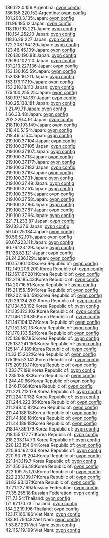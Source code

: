 186.122.0.156:Argentina: [ovpn config](vpn/186_122_0_156.ovpn)  
186.158.220.152:Argentina: [ovpn config](vpn/186_158_220_152.ovpn)  
101.203.3.135:Japan: [ovpn config](vpn/101_203_3_135.ovpn)  
111.96.185.12:Japan: [ovpn config](vpn/111_96_185_12.ovpn)  
118.110.193.221:Japan: [ovpn config](vpn/118_110_193_221.ovpn)  
118.154.252.10:Japan: [ovpn config](vpn/118_154_252_10.ovpn)  
118.16.29.227:Japan: [ovpn config](vpn/118_16_29_227.ovpn)  
122.208.194.129:Japan: [ovpn config](vpn/122_208_194_129.ovpn)  
123.48.45.109:Japan: [ovpn config](vpn/123_48_45_109.ovpn)  
126.130.190.88:Japan: [ovpn config](vpn/126_130_190_88.ovpn)  
126.80.102.110:Japan: [ovpn config](vpn/126_80_102_110.ovpn)  
131.213.227.136:Japan: [ovpn config](vpn/131_213_227_136.ovpn)  
153.130.165.59:Japan: [ovpn config](vpn/153_130_165_59.ovpn)  
153.136.16.211:Japan: [ovpn config](vpn/153_136_16_211.ovpn)  
153.179.117.19:Japan: [ovpn config](vpn/153_179_117_19.ovpn)  
153.218.18.110:Japan: [ovpn config](vpn/153_218_18_110.ovpn)  
175.100.255.25:Japan: [ovpn config](vpn/175_100_255_25.ovpn)  
180.197.154.167:Japan: [ovpn config](vpn/180_197_154_167.ovpn)  
180.25.138.181:Japan: [ovpn config](vpn/180_25_138_181.ovpn)  
1.21.49.71:Japan: [ovpn config](vpn/1_21_49_71.ovpn)  
1.66.33.48:Japan: [ovpn config](vpn/1_66_33_48.ovpn)  
202.226.4.91:Japan: [ovpn config](vpn/202_226_4_91.ovpn)  
218.110.193.149:Japan: [ovpn config](vpn/218_110_193_149.ovpn)  
218.46.5.154:Japan: [ovpn config](vpn/218_46_5_154.ovpn)  
218.46.5.154:Japan: [ovpn config](vpn/218_46_5_154.ovpn)  
219.100.37.104:Japan: [ovpn config](vpn/219_100_37_104.ovpn)  
219.100.37.105:Japan: [ovpn config](vpn/219_100_37_105.ovpn)  
219.100.37.107:Japan: [ovpn config](vpn/219_100_37_107.ovpn)  
219.100.37.13:Japan: [ovpn config](vpn/219_100_37_13.ovpn)  
219.100.37.177:Japan: [ovpn config](vpn/219_100_37_177.ovpn)  
219.100.37.182:Japan: [ovpn config](vpn/219_100_37_182.ovpn)  
219.100.37.19:Japan: [ovpn config](vpn/219_100_37_19.ovpn)  
219.100.37.31:Japan: [ovpn config](vpn/219_100_37_31.ovpn)  
219.100.37.49:Japan: [ovpn config](vpn/219_100_37_49.ovpn)  
219.100.37.51:Japan: [ovpn config](vpn/219_100_37_51.ovpn)  
219.100.37.55:Japan: [ovpn config](vpn/219_100_37_55.ovpn)  
219.100.37.58:Japan: [ovpn config](vpn/219_100_37_58.ovpn)  
219.100.37.86:Japan: [ovpn config](vpn/219_100_37_86.ovpn)  
219.100.37.87:Japan: [ovpn config](vpn/219_100_37_87.ovpn)  
219.100.37.96:Japan: [ovpn config](vpn/219_100_37_96.ovpn)  
221.71.233.87:Japan: [ovpn config](vpn/221_71_233_87.ovpn)  
59.133.37.6:Japan: [ovpn config](vpn/59_133_37_6.ovpn)  
59.147.25.134:Japan: [ovpn config](vpn/59_147_25_134.ovpn)  
60.56.52.101:Japan: [ovpn config](vpn/60_56_52_101.ovpn)  
60.67.223.111:Japan: [ovpn config](vpn/60_67_223_111.ovpn)  
60.76.123.129:Japan: [ovpn config](vpn/60_76_123_129.ovpn)  
61.123.82.121:Japan: [ovpn config](vpn/61_123_82_121.ovpn)  
61.24.236.129:Japan: [ovpn config](vpn/61_24_236_129.ovpn)  
110.15.190.103:Korea Republic of: [ovpn config](vpn/110_15_190_103.ovpn)  
112.149.208.200:Korea Republic of: [ovpn config](vpn/112_149_208_200.ovpn)  
112.167.167.201:Korea Republic of: [ovpn config](vpn/112_167_167_201.ovpn)  
112.219.185.43:Korea Republic of: [ovpn config](vpn/112_219_185_43.ovpn)  
114.207.16.51:Korea Republic of: [ovpn config](vpn/114_207_16_51.ovpn)  
115.21.155.159:Korea Republic of: [ovpn config](vpn/115_21_155_159.ovpn)  
119.202.193.159:Korea Republic of: [ovpn config](vpn/119_202_193_159.ovpn)  
120.29.134.202:Korea Republic of: [ovpn config](vpn/120_29_134_202.ovpn)  
121.134.53.192:Korea Republic of: [ovpn config](vpn/121_134_53_192.ovpn)  
121.135.123.102:Korea Republic of: [ovpn config](vpn/121_135_123_102.ovpn)  
121.146.206.89:Korea Republic of: [ovpn config](vpn/121_146_206_89.ovpn)  
121.147.104.137:Korea Republic of: [ovpn config](vpn/121_147_104_137.ovpn)  
121.152.182.13:Korea Republic of: [ovpn config](vpn/121_152_182_13.ovpn)  
121.170.133.52:Korea Republic of: [ovpn config](vpn/121_170_133_52.ovpn)  
125.136.187.85:Korea Republic of: [ovpn config](vpn/125_136_187_85.ovpn)  
125.137.241.156:Korea Republic of: [ovpn config](vpn/125_137_241_156.ovpn)  
125.141.4.189:Korea Republic of: [ovpn config](vpn/125_141_4_189.ovpn)  
14.33.15.202:Korea Republic of: [ovpn config](vpn/14_33_15_202.ovpn)  
175.195.52.142:Korea Republic of: [ovpn config](vpn/175_195_52_142.ovpn)  
175.209.13.17:Korea Republic of: [ovpn config](vpn/175_209_13_17.ovpn)  
1.233.77.199:Korea Republic of: [ovpn config](vpn/1_233_77_199.ovpn)  
1.235.135.83:Korea Republic of: [ovpn config](vpn/1_235_135_83.ovpn)  
1.244.40.66:Korea Republic of: [ovpn config](vpn/1_244_40_66.ovpn)  
1.246.17.66:Korea Republic of: [ovpn config](vpn/1_246_17_66.ovpn)  
211.221.212.179:Korea Republic of: [ovpn config](vpn/211_221_212_179.ovpn)  
211.224.10.132:Korea Republic of: [ovpn config](vpn/211_224_10_132.ovpn)  
211.244.223.85:Korea Republic of: [ovpn config](vpn/211_244_223_85.ovpn)  
211.248.10.82:Korea Republic of: [ovpn config](vpn/211_248_10_82.ovpn)  
211.44.188.18:Korea Republic of: [ovpn config](vpn/211_44_188_18.ovpn)  
211.44.188.18:Korea Republic of: [ovpn config](vpn/211_44_188_18.ovpn)  
211.44.188.18:Korea Republic of: [ovpn config](vpn/211_44_188_18.ovpn)  
218.147.89.179:Korea Republic of: [ovpn config](vpn/218_147_89_179.ovpn)  
218.155.177.77:Korea Republic of: [ovpn config](vpn/218_155_177_77.ovpn)  
218.233.114.73:Korea Republic of: [ovpn config](vpn/218_233_114_73.ovpn)  
220.123.154.64:Korea Republic of: [ovpn config](vpn/220_123_154_64.ovpn)  
220.84.162.134:Korea Republic of: [ovpn config](vpn/220_84_162_134.ovpn)  
220.90.78.204:Korea Republic of: [ovpn config](vpn/220_90_78_204.ovpn)  
221.143.119.7:Korea Republic of: [ovpn config](vpn/221_143_119_7.ovpn)  
221.150.36.48:Korea Republic of: [ovpn config](vpn/221_150_36_48.ovpn)  
222.109.75.120:Korea Republic of: [ovpn config](vpn/222_109_75_120.ovpn)  
222.233.139.17:Korea Republic of: [ovpn config](vpn/222_233_139_17.ovpn)  
61.82.93.127:Korea Republic of: [ovpn config](vpn/61_82_93_127.ovpn)  
37.21.227.69:Russian Federation: [ovpn config](vpn/37_21_227_69.ovpn)  
77.35.255.18:Russian Federation: [ovpn config](vpn/77_35_255_18.ovpn)  
171.7.1.54:Thailand: [ovpn config](vpn/171_7_1_54.ovpn)  
171.97.170.73:Thailand: [ovpn config](vpn/171_97_170_73.ovpn)  
184.22.19.196:Thailand: [ovpn config](vpn/184_22_19_196.ovpn)  
123.17.166.186:Viet Nam: [ovpn config](vpn/123_17_166_186.ovpn)  
183.81.79.148:Viet Nam: [ovpn config](vpn/183_81_79_148.ovpn)  
1.53.87.231:Viet Nam: [ovpn config](vpn/1_53_87_231.ovpn)  
42.115.119.199:Viet Nam: [ovpn config](vpn/42_115_119_199.ovpn)  
